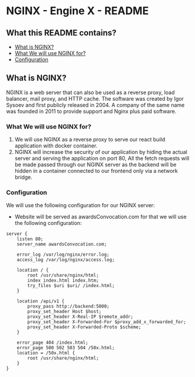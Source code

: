 # NGINX - Engine X - README

## What this README contains?

- [What is NGINX?](#what-is-nginx)
- [What We will use NGINX for?](#what-we-will-use-nginx-for)
- [Configuration](#configuration)

## What is NGINX?

NGINX is a web server that can also be used as a reverse proxy, load balancer, mail proxy, and HTTP cache. The software was created by Igor Sysoev and first publicly released in 2004. A company of the same name was founded in 2011 to provide support and Nginx plus paid software.

### What We will use NGINX for?

1. We will use NGINX as a reverse proxy to serve our react build application with docker container.
2. NGINX will increase the security of our application by hiding the actual server and serving the application on port 80, All the fetch requests will be made passed through our NGINX server as the backend will be hidden in a container connected to our frontend only via a network bridge.

### Configuration

We will use the following configuration for our NGINX server:

- Website will be served as awardsConvocation.com for that we will use the following configuration:

```nginx
server {
    listen 80;
    server_name awardsConvocation.com;

    error_log /var/log/nginx/error.log;
    access_log /var/log/nginx/access.log;

    location / {
        root /usr/share/nginx/html;
        index index.html index.htm;
        try_files $uri $uri/ /index.html;
    }

    location /api/v1 {
        proxy_pass http://backend:5000;
        proxy_set_header Host $host;
        proxy_set_header X-Real-IP $remote_addr;
        proxy_set_header X-Forwarded-For $proxy_add_x_forwarded_for;
        proxy_set_header X-Forwarded-Proto $scheme;
    }

    error_page 404 /index.html;
    error_page 500 502 503 504 /50x.html;
    location = /50x.html {
        root /usr/share/nginx/html;
    }
}
```
